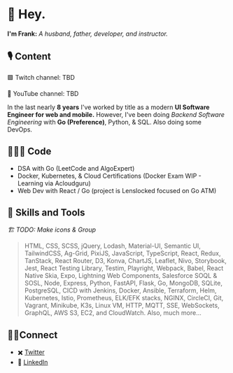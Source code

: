 # 🎩 Hey.

**I'm Frank:** *A husband, father, developer, and instructor.*

## 🎙️ Content

🟪 Twitch channel: TBD

🔴 YouTube channel: TBD

In the last nearly **8 years** I've worked by title as a modern **UI Software Engineer for web and mobile.**
However, I've been doing *Backend Software Engineering* with **Go (Preference)**, Python, & SQL. Also doing some DevOps.

## 👨🏻‍💻 Code

- DSA with Go (LeetCode and AlgoExpert)
- Docker, Kubernetes, & Cloud Certifications (Docker Exam WIP - Learning via Acloudguru)
- Web Dev with React / Go (project is Lenslocked focused on Go ATM)

## 🧰 Skills and Tools

*🏗️ TODO: Make icons & Group*

> HTML, CSS, SCSS, jQuery, Lodash, Material-UI, Semantic UI, TailwindCSS, Ag-Grid, PixiJS, JavaScript, TypeScript, React, Redux, TanStack, React Router, D3, Konva, ChartJS, Leaflet, Nivo, Storybook, Jest, React Testing Library, Testim, Playright, Webpack, Babel, React Native Skia, Expo, Lightning Web Components, Salesforce SOQL & SOSL, Node, Express, Python, FastAPI, Flask, Go, MongoDB, SQLite, PostgreSQL, CICD with Jenkins, Docker, Ansible, Terraform, Helm, Kubernetes, Istio, Prometheus, ELK/EFK stacks, NGINX, CircleCI, Git, Vagrant, Minikube, K3s, Linux VM, HTTP, MQTT, SSE, WebSockets, GraphQL, AWS S3, EC2, and CloudWatch. Also, much more...

## 👋🏼Connect

- ✖️ [Twitter](https://x.com/FullStack_Frank)
- 💼 [LinkedIn](https://www.linkedin.com/in/franklincarvajal)

